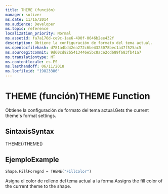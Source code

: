 ```yaml
---
title: THEME (función)
manager: soliver
ms.date: 11/16/2014
ms.audience: Developer
ms.topic: reference
localization_priority: Normal
ms.assetid: fa7a176d-ce9c-1ae6-490f-0646b2ee432f
description: Obtiene la configuración de formato del tema actual.
ms.openlocfilehash: d781a4bd42ea272c6be4323078bec1a47f525ac5
ms.sourcegitcommit: 9d60cd82b5413446e5bc8ace2cd689f683fb41a7
ms.translationtype: MT
ms.contentlocale: es-ES
ms.lasthandoff: 06/11/2018
ms.locfileid: "19823386"
---
```

# <a name="theme-function"></a><span data-ttu-id="5782b-103">THEME (función)</span><span class="sxs-lookup"><span data-stu-id="5782b-103">THEME Function</span></span>

<span data-ttu-id="5782b-104">Obtiene la configuración de formato del tema actual.</span><span class="sxs-lookup"><span data-stu-id="5782b-104">Gets the current theme's format settings.</span></span>
  
## <a name="syntax"></a><span data-ttu-id="5782b-105">Sintaxis</span><span class="sxs-lookup"><span data-stu-id="5782b-105">Syntax</span></span>

<span data-ttu-id="5782b-106">THEME()</span><span class="sxs-lookup"><span data-stu-id="5782b-106">THEME()</span></span>
  
## <a name="example"></a><span data-ttu-id="5782b-107">Ejemplo</span><span class="sxs-lookup"><span data-stu-id="5782b-107">Example</span></span>

```vb
Shape.FillForegnd = THEME("FillColor")
```

<span data-ttu-id="5782b-108">Asigna el color de relleno del tema actual a la forma.</span><span class="sxs-lookup"><span data-stu-id="5782b-108">Assigns the fill color of the current theme to the shape.</span></span>
  

